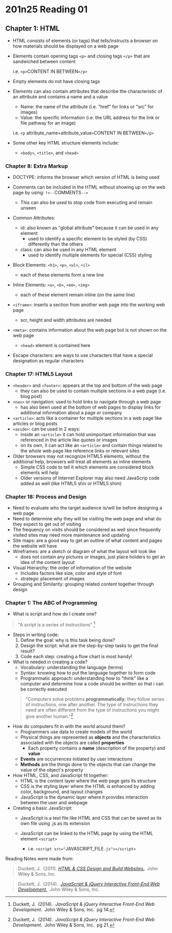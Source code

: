 # 201n25 Reading 01

## Chapter 1: HTML
+ HTML consists of elements (or tags) that tells/instructs a browser on how materials should be displayed on a web page
+ Elements contain opening tags `<p>` and closing tags `</p>` that are sandwiched between content

    i.e. `<p>`CONTENT IN BETWEEN`</p>`
+ Empty elements do not have closing tags
+ Elements can also contain attributes that describe the characteristic of an attribute and contains a name and a value
    + Name: the name of the attribute (i.e. "href" for links or "src" for images)
    + Value: the specific information (i.e. the URL address for the link or file pathway for an image)

    i.e. `<p` attribute_name=attribute_value`>`CONTENT IN BETWEEN`</p>`
+ Some other key HTML structure elements include:
    + `<body>`, `<title>`, and `<head>`

### Chapter 8: Extra Markup
+ DOCTYPE: informs the browser which version of HTML is being used
+ Comments can be included in the HTML without showing up on the web page by using:
        `!<--`COMMENTS`-->`

    + This can also be used to stop code from executing and remain unseen
+ Common Attributes:
    + id: also known as "global attribute" because it can be used in any element
        + used to identify a specific element to be styled (by CSS) differently than the others
    + class: can also be used in any HTML element
        + used to identify multiple elements for special (CSS) styling
+ Block Elements: `<h1>`, `<p>`, `<ul>`, `<il>`
    + each of these elements form a new line
+ Inline Elements: `<a>`, `<b>`, `<em>`, `<img>`
    + each of these element remain inline (on the same line)
+ `<iframe>`: inserts a section from another web page into the working web page
    + scr, height and width attributes are needed
+ `<meta>`: contains information about the web page but is not shown on the web page
    + `<head>` element is contained here
+ Escape characters: are ways to use characters that have a special designation as regular characters

### Chapter 17: HTML5 Layout
+ `<header>` and `<footer>`: appears at the top and bottom of the web page
    + they can also be used to contain multiple sections in a web page (i.e. blog post)
+ `<nav>` or navigation: used to hold links to navigate through a web page
    + has also been used at the bottom of web pages to display links for additional information about a page or company
+ `<article>`: acts like a container for multiple sections in a web page like articles or blog posts
+ `<aside>`: can be used in 2 ways:
    + inside an `<article>` it can hold unimportant information that was referenced in the article like quotes or images
    + on its own, it can act like an `<article>` and contain things related to the whole web page like reference links or relevant sites
+ Older browsers may not recognize HTML5 elements, without the additional help, browsers will treat all elements as inline elements
    + Simple CSS code to tell it which elements are considered block elements will help
    + Older versions of Internet Explorer may also need JavaScrip code added as well (like HTML5 shiv or HTML5 shim)

### Chapter 18: Process and Design
+ Need to evaluate who the target audience is/will be before designing a web page
+ Need to determine why they will be visiting the web page and what do they expect to get out of visiting
+ The frequency on visits should be considered as well since frequently visited sites may need more maintenance and updating
+ Site maps: are a good way to get an outline of what content and pages the website will have
+ Wireframes: are a sketch or diagram of what the layout will look like
    + does not contain any pictures or images, just place holders to get an idea of the content layout
+ Visual Hierarchy: the order of information of the website
    + Includes factors like size, color and style of font
    + strategic placement of images
+ Grouping and Similarity: grouping related content together through design

### Chapter 1: The ABC of Programming
+ What is script and how do I create one?
>"A script is a series of instructions" [^1]
+ Steps in writing code:
    1. Define the goal: why is this task being done?
    2. Design the script: what are the step-by-step tasks to get the final result?
    3. Code each step: creating a flow chart is most handy!
+ What is needed in creating a code?
    + Vocabulary: understanding the language (terms)
    + Syntax: knowing how to put the language together to form code
    + Programmatic approach: understanding how to "think" like a computer and determine how a code should be written so that i can be correctly executed
    >"Computers solve problems **programmatically**; they follow series of instructions, one after another. The type of instructions they need are often different from the type of instructions you might give another human."[^2]
+ How do computers fit in with the world around them?
    + Programmers use data to create models of the world
    + Physical things are represented as **objects** and the characteristics associated with the objects are called **properties**
        + Each property contains a **name** (description of the property) and **value**
    + **Events** are occurrences initiated by user interactions
    + **Methods** are the things done to the objects that can change the value of the object's property
+ How HTML, CSS, and JavaScript fit together:
    + HTML is the content layer where the web page gets its structure
    + CSS is the styling layer where the HTML is enhanced by adding color, background, and layout changes
    + JavaScript is the dynamic layer where it provides interaction between the user and webpage
+ Creating a basic JavaScript:
    + JavaScript is a text file like HTML and CSS that can be saved as its own file using .js as its extension
    + JavaScript can be linked to the HTML page by using the HTML element `<script>`
    
        + i.e. `<script src="`JAVASCRIPT_FILE`.js"></script>`


[^1]: Duckett, J. &nbsp;(2014). &nbsp;*JavaScript & jQuery Interactive Front-End Web Development*.&nbsp; John Wiley & Sons, Inc.&nbsp; pg 14.

[^2]: Duckett, J.&nbsp; (2014).&nbsp; *JavaScript & jQuery Interactive Front-End Web Development*.&nbsp; John Wiley & Sons, Inc.&nbsp; pg 21.


Reading Notes were made from:

>Duckett, J.&nbsp; (2011). [*HTML & CSS Design and Build Websites.*](https://www.amazon.com/HTML-CSS-Design-Build-Websites/dp/1118008189/ref=pd_bxgy_img_1/130-3455493-2386462?pd_rd_w=eClxV&pf_rd_p=c64372fa-c41c-422e-990d-9e034f73989b&pf_rd_r=G7HS35EQKNDWPDSGS1HX&pd_rd_r=2682d0cb-4146-4322-9839-ee698278ddb9&pd_rd_wg=xqXSJ&pd_rd_i=1118008189&psc=1)&nbsp; John Wiley & Sons, Inc.

>Duckett, J.&nbsp; (2014).&nbsp; [*JavaScript & jQuery Interactive Front-End Web Development.*](https://www.amazon.com/JavaScript-JQuery-Interactive-Front-End-Development/dp/1118531647/ref=sr_1_1?crid=HXFG0UITJXVA&keywords=javascript+and+jquery&qid=1638589833&s=books&sprefix=javascript+and+j%2Cstripbooks%2C207&sr=1-1)&nbsp; John Wiley & Sons, Inc.